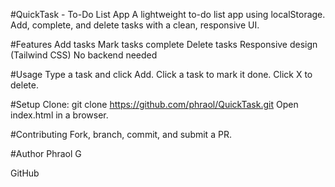 #QuickTask - To-Do List App
A lightweight to-do list app using localStorage. Add, complete, and delete tasks with a clean, responsive UI.

#Features
Add tasks
Mark tasks complete
Delete tasks
Responsive design (Tailwind CSS)
No backend needed

#Usage
Type a task and click Add.
Click a task to mark it done.
Click X to delete.

#Setup
Clone: git clone https://github.com/phraol/QuickTask.git
Open index.html in a browser.

#Contributing
Fork, branch, commit, and submit a PR.

#Author
Phraol G

GitHub
